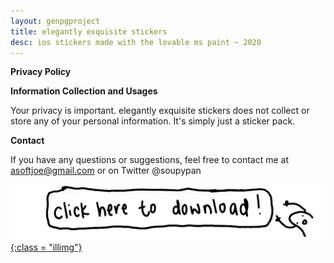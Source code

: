 ```yaml
---
layout: genpgproject
title: elegantly exquisite stickers
desc: ios stickers made with the lovable ms paint ~ 2020
---
```





<b> Privacy Policy </b>



<b> Information Collection and Usages </b>

Your privacy is important.
elegantly exquisite stickers does not collect or store any of your personal information. It's simply just a sticker pack.



<b> Contact </b>

If you have any questions or suggestions, feel free to contact me at asoftjoe@gmail.com or on Twitter @soupypan


[![downloadimg](/assets/miscimages/eesdownload.png){:class = "illimg"}](https://apps.apple.com/us/app/elegantly-exquisite-stickers/id1523558259)
